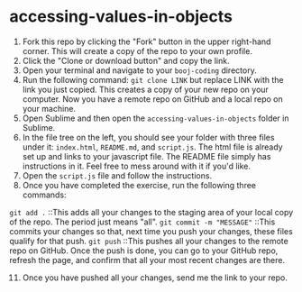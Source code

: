 # accessing-values-in-objects

1. Fork this repo by clicking the "Fork" button in the upper right-hand corner. This will create a copy of the repo to your own profile.
2. Click the "Clone or download button" and copy the link.
3. Open your terminal and navigate to your `booj-coding` directory.
4. Run the following command: `git clone LINK` but replace LINK with the link you just copied. This creates a copy of your new repo on your computer. Now you have a remote repo on GitHub and a local repo on your machine.
5. Open Sublime and then open the `accessing-values-in-objects` folder in Sublime.
6. In the file tree on the left, you should see your folder with three files under it: `index.html`, `README.md`, and `script.js`. The html file is already set up and links to your javascript file. The README file simply has instructions in it. Feel free to mess around with it if you'd like.
9. Open the `script.js` file and follow the instructions.
10. Once you have completed the exercise, run the following three commands:

`git add .`
::This adds all your changes to the staging area of your local copy of the repo. The period just means "all".
`git commit -m "MESSAGE"`
::This commits your changes so that, next time you push your changes, these files qualify for that push.
`git push`
::This pushes all your changes to the remote repo on GitHub. Once the push is done, you can go to your GitHub repo, refresh the page, and confirm that all your most recent changes are there.

11. Once you have pushed all your changes, send me the link to your repo.